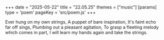+++
date = "2025-05-22"
title = "22.05.25"
themes = ["music"]
[params]
  type = 'poem'
  pageKey = 'src/poem.js'
+++

Ever hung on my own strings,
A puppet of bare inspiration,
It's faint echo far off sings,
Plumbing out a pleasant agitation,
To grasp a fleeting melody which comes in part,
I will learn my hands again and take the strings.
